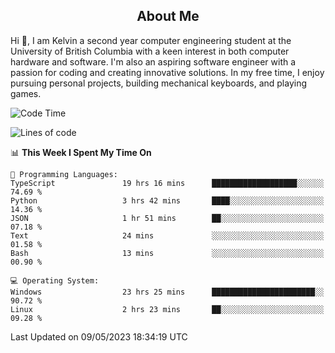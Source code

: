<!-- About -->

<h2 align="center">About Me</h2>

Hi 👋, I am Kelvin a second year computer engineering student at the University of British Columbia with a keen interest in both computer hardware and software. I'm also an aspiring software engineer with a passion for coding and creating innovative solutions. In my free time, I enjoy pursuing personal projects, building mechanical keyboards, and playing games.

<!--START_SECTION:waka-->
![Code Time](http://img.shields.io/badge/Code%20Time-777%20hrs%2048%20mins-blue)

![Lines of code](https://img.shields.io/badge/From%20Hello%20World%20I%27ve%20Written-10.2%20million%20lines%20of%20code-blue)

📊 **This Week I Spent My Time On** 

```text
💬 Programming Languages: 
TypeScript               19 hrs 16 mins      ███████████████████░░░░░░   74.69 % 
Python                   3 hrs 42 mins       ████░░░░░░░░░░░░░░░░░░░░░   14.36 % 
JSON                     1 hr 51 mins        ██░░░░░░░░░░░░░░░░░░░░░░░   07.18 % 
Text                     24 mins             ░░░░░░░░░░░░░░░░░░░░░░░░░   01.58 % 
Bash                     13 mins             ░░░░░░░░░░░░░░░░░░░░░░░░░   00.90 % 

💻 Operating System: 
Windows                  23 hrs 25 mins      ███████████████████████░░   90.72 % 
Linux                    2 hrs 23 mins       ██░░░░░░░░░░░░░░░░░░░░░░░   09.28 % 
```


 Last Updated on 09/05/2023 18:34:19 UTC
<!--END_SECTION:waka-->
